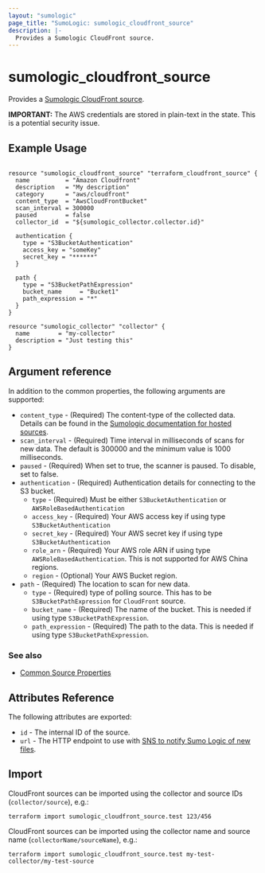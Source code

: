 ```yaml
---
layout: "sumologic"
page_title: "SumoLogic: sumologic_cloudfront_source"
description: |-
  Provides a Sumologic CloudFront source.
---
```


# sumologic_cloudfront_source
Provides a [Sumologic CloudFront source][2].

__IMPORTANT:__ The AWS credentials are stored in plain-text in the state. This is a potential security issue.

## Example Usage
```hcl

resource "sumologic_cloudfront_source" "terraform_cloudfront_source" {
  name          = "Amazon Cloudfront"
  description   = "My description"
  category      = "aws/cloudfront"
  content_type  = "AwsCloudFrontBucket"
  scan_interval = 300000
  paused        = false
  collector_id  = "${sumologic_collector.collector.id}"

  authentication {
    type = "S3BucketAuthentication"
    access_key = "someKey"
    secret_key = "******"
  }

  path {
    type = "S3BucketPathExpression"
    bucket_name     = "Bucket1"
    path_expression = "*"
  }
}

resource "sumologic_collector" "collector" {
  name        = "my-collector"
  description = "Just testing this"
}
```

## Argument reference

In addition to the common properties, the following arguments are supported:

 - `content_type` - (Required) The content-type of the collected data. Details can be found in the [Sumologic documentation for hosted sources][1].
 - `scan_interval` - (Required) Time interval in milliseconds of scans for new data. The default is 300000 and the minimum value is 1000 milliseconds.
 - `paused` - (Required) When set to true, the scanner is paused. To disable, set to false.
 - `authentication` - (Required) Authentication details for connecting to the S3 bucket.
     + `type` - (Required) Must be either `S3BucketAuthentication` or `AWSRoleBasedAuthentication`
     + `access_key` - (Required) Your AWS access key if using type `S3BucketAuthentication`
     + `secret_key` - (Required) Your AWS secret key if using type `S3BucketAuthentication`
     + `role_arn` - (Required) Your AWS role ARN if using type `AWSRoleBasedAuthentication`. This is not supported for AWS China regions.
     + `region` - (Optional) Your AWS Bucket region.
 - `path` - (Required) The location to scan for new data.
     + `type` - (Required) type of polling source. This has to be `S3BucketPathExpression` for `CloudFront` source.
     + `bucket_name` - (Required) The name of the bucket. This is needed if using type `S3BucketPathExpression`. 
     + `path_expression` - (Required) The path to the data. This is needed if using type `S3BucketPathExpression`.

### See also
  * [Common Source Properties](https://github.com/SumoLogic/terraform-provider-sumologic/tree/master/website#common-source-properties)

## Attributes Reference
The following attributes are exported:

- `id` - The internal ID of the source.
- `url` - The HTTP endpoint to use with [SNS to notify Sumo Logic of new files](https://help.sumologic.com/03Send-Data/Sources/02Sources-for-Hosted-Collectors/Amazon-Web-Services/AWS-S3-Source#Set_up_SNS_in_AWS_(Optional)).

## Import
CloudFront sources can be imported using the collector and source IDs (`collector/source`), e.g.:

```hcl
terraform import sumologic_cloudfront_source.test 123/456
```

CloudFront sources can be imported using the collector name and source name (`collectorName/sourceName`), e.g.:

```hcl
terraform import sumologic_cloudfront_source.test my-test-collector/my-test-source
```

[1]: https://help.sumologic.com/Send_Data/Sources/03Use_JSON_to_Configure_Sources/JSON_Parameters_for_Hosted_Sources
[2]: https://help.sumologic.com/03Send-Data/Sources/02Sources-for-Hosted-Collectors/Amazon-Web-Services/Amazon-CloudFront-Source
